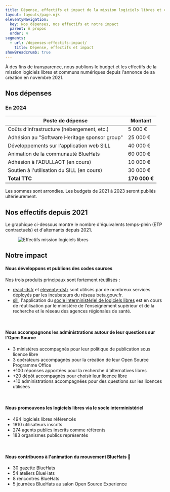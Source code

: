 ```yaml
---
title: Dépense, effectifs et impact de la mission logiciels libres et communs numériques
layout: layouts/page.njk
eleventyNavigation:
  key: Nos dépenses, nos effectifs et notre impact
  parent: À propos
  order: 4
segments:
  - url: /depenses-effectifs-impact/
    title: Dépense, effectifs et impact
showBreadcrumb: true
---
```


À des fins de transparence, nous publions le budget et les effectifs
de la mission logiciels libres et communs numériques depuis l'annonce
de sa création en novembre 2021.

## Nos dépenses

### En 2024

| Poste de dépense                              | Montant       |
|-----------------------------------------------|---------------|
| Coûts d’infrastructure (hébergement, etc.)    | 5 000 €       |
| Adhésion au "Software Heritage sponsor group" | 25 000 €      |
| Développements sur l'application web SILL     | 40 000 €      |
| Animation de la communauté BlueHats           | 60 000 €      |
| Adhésion à l'ADULLACT (en cours)              | 10 000 €      |
| Soutien à l'utilisation du SILL (en cours)    | 30 000 €      |
| **Total TTC**                                 | **170 000 €** |

Les sommes sont arrondies. Les budgets de 2021 à 2023 seront publiés
ultérieurement.

## Nos effectifs depuis 2021

Le graphique ci-dessous montre le nombre d'équivalents temps-plein
(ETP contractuels) et d'alternants depuis 2021.

<figure class="fr-content-media fr-content-media--sm" role="group" aria-label="Effectifs mission logiciels libres">
  <div class="fr-content-media__img">
    <img src="/img/effectifs-2021-2024.png" class="fr-content-media--sm fr-responsive-img" alt="Effectifs mission logiciels libres" />
  </div>
</figure>

## Notre impact

#### Nous développons et publions des codes sources

Nos trois produits principaux sont fortement réutilisés :

- [react-dsfr](https://github.com/codegouvfr/react-dsfr) et [eleventy-dsfr](https://github.com/codegouvfr/eleventy-dsfr) sont utilisés par de nombreux services déployés par les incubateurs du réseau beta.gouv.fr.
- [sill](https://github.com/codegouvfr/sill), l'application du [socle interministériel de logiciels libres](https://code.gouv.fr/sill/) est en cours de réutilisation par le ministère de l'enseignement supérieur et de la recherche et le réseau des agences régionales de santé.

<br/>

#### Nous accompagnons les administrations autour de leur questions sur l'Open Source

- 3 ministères accompagnés pour leur politique de publication sous licence libre
- 3 opérateurs accompagnés pour la création de leur Open Source Programme Office
- +100 réponses apportées pour la recherche d'alternatives libres
- +20 dépôt accompagnés pour choisir leur licence libre
- +10 administrations accompagnées pour des questions sur les licences utilisées

<br/>

#### Nous promouvons les logiciels libres via le socle interministériel

- 494 logiciels libres référencés
- 1810 utilisateurs inscrits
- 274 agents publics inscrits comme référents 
- 183 organismes publics représentés

<br/>

#### Nous contribuons à l'animation du mouvement BlueHats 🧢

- 30 gazette BlueHats
- 54 ateliers BlueHats
- 8 rencontres BlueHats
- 5 journées BlueHats au salon Open Source Experience
